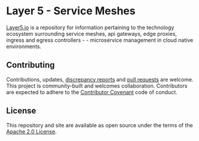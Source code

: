 # Layer 5 - Service Meshes

[Layer5.io](https://layer5.io) is a repository for information pertaining to the technology ecosystem surrounding service meshes, api gateways, edge proxies, ingress and egress controllers - - microservice management in cloud native environments.

## Contributing

Contributions, updates, [discrepancy reports](/../../issues) and [pull requests](/../../pulls) are welcome. This project is community-built and welcomes collaboration. Contributors are expected to adhere to the [Contributor Covenant](http://contributor-covenant.org) code of conduct.

## License

This repository and site are available as open source under the terms of the [Apache 2.0 License](https://opensource.org/licenses/Apache-2.0).
